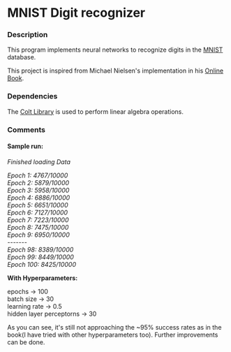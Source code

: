 # MNIST Digit recognizer




### Description
This program implements neural networks to recognize digits in the [MNIST](http://yann.lecun.com/exdb/mnist/) database.

This project is inspired from Michael Nielsen's implementation in his [Online Book](http://neuralnetworksanddeeplearning.com/).


### Dependencies

The [Colt Library](https://dst.lbl.gov/software/colt/) is used to perform linear algebra operations.


### Comments

#### Sample run:
<i>
Finished loading Data

Epoch 1: 4767/10000<br/>
Epoch 2: 5879/10000<br/>
Epoch 3: 5958/10000<br/>
Epoch 4: 6886/10000<br/>
Epoch 5: 6651/10000<br/>
Epoch 6: 7127/10000<br/>
Epoch 7: 7223/10000<br/>
Epoch 8: 7475/10000<br/>
Epoch 9: 6950/10000<br/>
-------<br/>
Epoch 98: 8389/10000<br/>
Epoch 99: 8449/10000<br/>
Epoch 100: 8425/10000<br/>
</i>

<b>With Hyperparameters:</b> 

epochs -> 100<br/>
batch size -> 30<br/>
learning rate -> 0.5<br/>
hidden layer perceptorns -> 30<br/>


As you can see, it's still not approaching the ~95% success rates as in the book(I have tried with other hyperparameters too).  Further improvements can be done.
